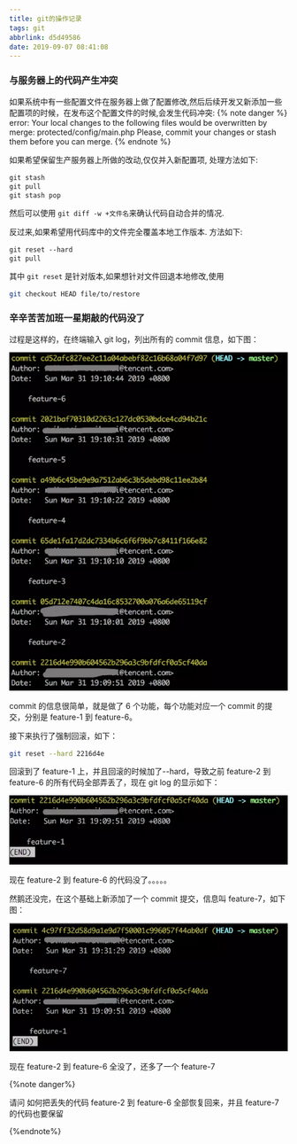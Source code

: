 ```yaml
---
title: git的操作记录
tags: git
abbrlink: d5d49586
date: 2019-09-07 08:41:08
---
```


### 与服务器上的代码产生冲突

如果系统中有一些配置文件在服务器上做了配置修改,然后后续开发又新添加一些配置项的时候，在发布这个配置文件的时候,会发生代码冲突:
{% note danger %}
error: Your local changes to the following files would be overwritten by merge:
protected/config/main.php
Please, commit your changes or stash them before you can merge.
{% endnote %}

如果希望保留生产服务器上所做的改动,仅仅并入新配置项, 处理方法如下:

```
git stash
git pull
git stash pop
```

然后可以使用 `git diff -w +文件名`来确认代码自动合并的情况.

反过来,如果希望用代码库中的文件完全覆盖本地工作版本. 方法如下:

```
git reset --hard
git pull
```

其中 `git reset` 是针对版本,如果想针对文件回退本地修改,使用

```bash
git checkout HEAD file/to/restore
```

### 辛辛苦苦加班一星期敲的代码没了

过程是这样的，在终端输入 git log，列出所有的 commit 信息，如下图：

![1568253175476](git%E7%9A%84%E6%93%8D%E4%BD%9C%E8%AE%B0%E5%BD%95/1568253175476.png)

commit 的信息很简单，就是做了 6 个功能，每个功能对应一个 commit 的提交，分别是 feature-1 到 feature-6。

接下来执行了强制回滚，如下：

```bash
git reset --hard 2216d4e
```

回滚到了 feature-1 上，并且回滚的时候加了--hard，导致之前 feature-2 到 feature-6 的所有代码全部弄丢了，现在 git log 的显示如下：

![1568253317626](git%E7%9A%84%E6%93%8D%E4%BD%9C%E8%AE%B0%E5%BD%95/1568253317626.png)

现在 feature-2 到 feature-6 的代码没了。。。。。

然鹅还没完，在这个基础上新添加了一个 commit 提交，信息叫 feature-7，如下图：

![1568253390009](git%E7%9A%84%E6%93%8D%E4%BD%9C%E8%AE%B0%E5%BD%95/1568253390009.png)

现在 feature-2 到 feature-6 全没了，还多了一个 feature-7

{%note danger%}

请问 如何把丢失的代码 feature-2 到 feature-6 全部恢复回来，并且 feature-7 的代码也要保留

{%endnote%}
